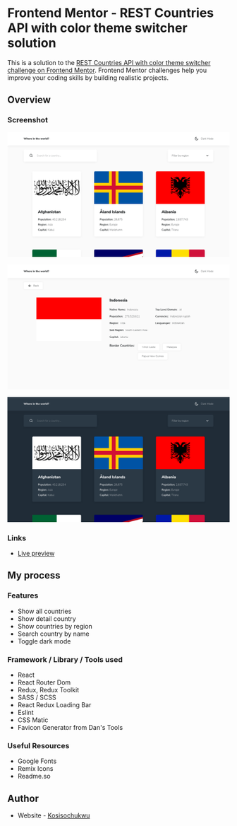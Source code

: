 # Frontend Mentor - REST Countries API with color theme switcher solution

This is a solution to the [REST Countries API with color theme switcher challenge on Frontend Mentor](https://www.frontendmentor.io/challenges/rest-countries-api-with-color-theme-switcher-5cacc469fec04111f7b848ca). Frontend Mentor challenges help you improve your coding skills by building realistic projects. 

## Overview

### Screenshot
![Screenshot](./screenshots/1.png)

![Screenshot](./screenshots/2.png)

![Screenshot](./screenshots/3.png)

### Links


- [Live preview](https://countries-info-react.netlify.app)

## My process

### Features
- Show all countries
- Show detail country
- Show countries by region
- Search country by name
- Toggle dark mode

### Framework / Library / Tools used

- React
- React Router Dom
- Redux, Redux Toolkit
- SASS / SCSS
- React Redux Loading Bar
- Eslint
- CSS Matic
- Favicon Generator from Dan's Tools

### Useful Resources

- Google Fonts
- Remix Icons
- Readme.so

## Author

- Website - [Kosisochukwu](https://kossycodes.github.io/portfolio/)



